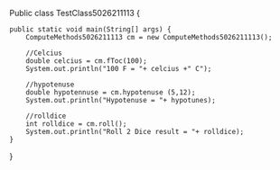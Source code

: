 Public class TestClass5026211113 {

	public static void main(String[] args) {
		ComputeMethods5026211113 cm = new ComputeMethods5026211113();
		
		//Celcius
		double celcius = cm.fToc(100);
		System.out.println("100 F = "+ celcius +" C");

		//hypotenuse
		double hypotennuse = cm.hypotenuse (5,12);
		System.out.println("Hypotenuse = "+ hypotunes);

		//rolldice
		int rolldice = cm.roll();
		System.out.println("Roll 2 Dice result = "+ rolldice);
	}
}
